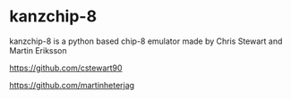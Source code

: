 # kanzchip-8

kanzchip-8 is a python based chip-8 emulator made by Chris Stewart and
Martin Eriksson

https://github.com/cstewart90

https://github.com/martinheterjag


